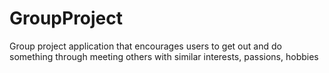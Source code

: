 # GroupProject
Group project application that encourages users to get out and do something through meeting others with similar interests, passions, hobbies
